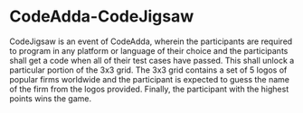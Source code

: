 # CodeAdda-CodeJigsaw

CodeJigsaw is an event of CodeAdda, wherein the participants are required to program in any platform or language of their choice and the participants shall get a code when all of their test cases have passed. This shall unlock a particular portion of the 3x3 grid.
The 3x3 grid contains a set of 5 logos of popular firms worldwide and the participant is expected to guess the name of the firm from the logos provided.
Finally, the participant with the highest points wins the game.
